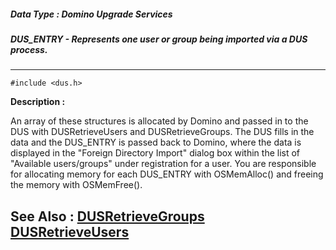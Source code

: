 ##### Data Type : Domino Upgrade Services
##### DUS_ENTRY - Represents one user or group being imported via a DUS process.
---
```
#include <dus.h>
```
**Description :**

An array of these structures is allocated by Domino and passed in to the DUS 
with DUSRetrieveUsers and DUSRetrieveGroups. The DUS fills in the data and the 
DUS_ENTRY is passed back to Domino, where the data is displayed in the "Foreign 
Directory Import" dialog box within the list of "Available users/groups" under 
registration for a user.  You are responsible for allocating memory for each 
DUS_ENTRY with OSMemAlloc() and freeing the memory with OSMemFree().

**See Also :**
[DUSRetrieveGroups](/reference/Func/DUSRetrieveGroups)
[DUSRetrieveUsers](/reference/Func/DUSRetrieveUsers)
---
